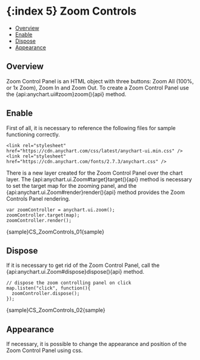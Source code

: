 {:index 5}
Zoom Controls
===========

* [Overview](#overview)
* [Enable](#enable)
* [Dispose](#dispose)
* [Appearance](#appearance)

## Overview

Zoom Control Panel is an HTML object with three buttons: Zoom All (100%, or 1x Zoom), Zoom In and Zoom Out. To create a Zoom Control Panel use the {api:anychart.ui#zoom}zoom(){api} method. 


## Enable

First of all, it is necessary to reference the following files for sample functioning correctly.

```
<link rel="stylesheet" href="https://cdn.anychart.com/css/latest/anychart-ui.min.css" />
<link rel="stylesheet" href="https://cdn.anychart.com/fonts/2.7.3/anychart.css" />
```

There is a new layer created for the Zoom Control Panel over the chart layer. The {api:anychart.ui.Zoom#target}target(){api} method is necessary to set the target map for the zooming panel, and the {api:anychart.ui.Zoom#render}render(){api} method provides the Zoom Controls Panel rendering.

```
var zoomController = anychart.ui.zoom();
zoomController.target(map);
zoomController.render();
```
{sample}CS\_ZoomControls\_01{sample}


## Dispose

If it is necessary to get rid of the Zoom Control Panel, call the {api:anychart.ui.Zoom#dispose}dispose(){api} method.

```
// dispose the zoom controlling panel on click
map.listen("click", function(){
  zoomController.dispose();
});
```
{sample}CS\_ZoomControls\_02{sample}


## Appearance

If necessary, it is possible to change the appearance and position of the Zoom Control Panel using css. 
